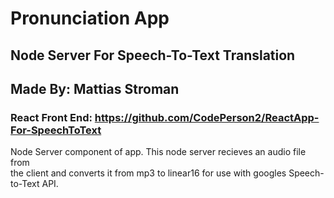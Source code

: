 # Pronunciation App

## Node Server For Speech-To-Text Translation

## Made By: Mattias Stroman

### React Front End: https://github.com/CodePerson2/ReactApp-For-SpeechToText

Node Server component of app. This node server recieves an audio file from <br>
the client and converts it from mp3 to linear16 for use with googles Speech-to-Text API. <br>

